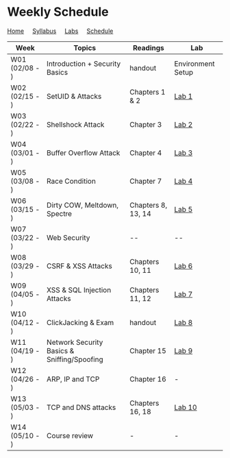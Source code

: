# Weekly Schedule

[Home](./index.md) &nbsp;&nbsp;&nbsp; [Syllabus](./syllabus.md)  &nbsp;&nbsp;&nbsp; [Labs](./labs.md) &nbsp;&nbsp;&nbsp; [Schedule](./schedule.md)

| Week         | Topics | Readings  |  Lab |  
| ---          | ---    | --- | --- |
|W01 (02/08 - ) | Introduction + Security Basics | handout | Environment Setup |
|W02 (02/15 - ) | SetUID & Attacks | Chapters 1 & 2 | [Lab 1](./labs.md) |
|W03 (02/22 - ) | Shellshock Attack | Chapter 3| [Lab 2](./labs.md) |
|W04 (03/01 - ) | Buffer Overflow Attack | Chapter 4| [Lab 3](./labs.md) |
|W05 (03/08 - ) | Race Condition | Chapter 7 | [Lab 4](./labs.md) |
|W06 (03/15 - ) | Dirty COW, Meltdown, Spectre | Chapters 8, 13, 14 | [Lab 5](./labs.md) | 
|W07 (03/22 - ) | Web Security | -- | -- | 
|W08 (03/29 - ) | CSRF & XSS Attacks | Chapters 10, 11 | [Lab 6](./labs.md) | 
|W09 (04/05 - ) | XSS & SQL Injection Attacks| Chapters 11, 12 | [Lab 7](./labs.md) | 
|W10 (04/12 - ) | ClickJacking & Exam | handout | [Lab 8](./labs.md) | 
|W11 (04/19 - ) | Network Security Basics & Sniffing/Spoofing | Chapter 15 | [Lab 9](./labs.md) | 
|W12 (04/26 - ) | ARP, IP and TCP | Chapter 16  | - |
|W13 (05/03 - ) | TCP and DNS attacks | Chapters 16, 18 | [Lab 10](./labs.md) | 
|W14 (05/10 - ) | Course review | - | - | 
